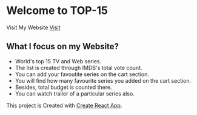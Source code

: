 # Welcome to TOP-15

Visit My Website [Visit](https://wizardly-austin-21b392.netlify.app/)

## What I focus on my Website?

- World's top 15 TV and Web series.
- The list is created through IMDB's total vote count.
- You can add your favoutite series on the cart section.
- You will find how many favourite series you added on the cart section.
- Besides, total budget is counted there.
- You can watch trailer of a particular series also.

This project is Created with [Create React App](https://github.com/facebook/create-react-app).
